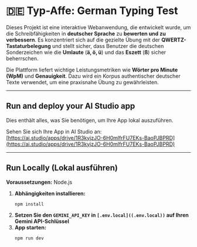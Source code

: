 # 🇩🇪 Typ-Affe: German Typing Test

Dieses Projekt ist eine interaktive Webanwendung, die entwickelt wurde, um die Schreibfähigkeiten in **deutscher Sprache** zu **bewerten und zu verbessern**. Es konzentriert sich auf die gezielte Übung mit der **QWERTZ-Tastaturbelegung** und stellt sicher, dass Benutzer die deutschen Sonderzeichen wie die **Umlaute** ($\mathbf{ä, ö, ü}$) und das **Eszett** ($\mathbf{ß}$) sicher beherrschen.

Die Plattform liefert wichtige Leistungsmetriken wie **Wörter pro Minute (WpM)** und **Genauigkeit**. Dazu wird ein Korpus authentischer deutscher Texte verwendet, um eine praxisnahe Übung zu gewährleisten.

---

## Run and deploy your AI Studio app

Dies enthält alles, was Sie benötigen, um Ihre App lokal auszuführen.

Sehen Sie sich Ihre App in AI Studio an: [https://ai.studio/apps/drive/1R3kyjzJO-6H0mlfrFU7EKs-BaoPJBPRD](https://ai.studio/apps/drive/1R3kyjzJO-6H0mlfrFU7EKs-BaoPJBPRD)

---

## Run Locally (Lokal ausführen)

**Voraussetzungen:** Node.js

1.  **Abhängigkeiten installieren:**
    ```bash
    npm install
    ```
2.  **Setzen Sie den `GEMINI_API_KEY` in `[.env.local]((.env.local))` auf Ihren Gemini API-Schlüssel**
3.  **App starten:**
    ```bash
    npm run dev
    ```
